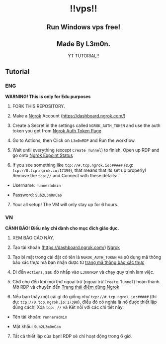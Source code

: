 <h1 align="center">
!!vps!!
</h1>
<h2 align="center">
Run Windows vps free!
</h3>
<h2 align="center">
Made By L3m0n.
</h3>
<p align="center">
YT TUTORIAL!!
</p>

<h3 align="center">
<a></a>
</h3>

## Tutorial

### ENG

**WARNING! This is only for Edu purposes**

1. FORK THIS REPOSITORY.

2. Make a [Ngrok](https://dashboard.ngrok.com/) Account (https://dashboard.ngrok.com/)

3. Create a Secret in the settings called `NGROK_AUTH_TOKEN` and use the auth token you get from [Ngrok Auth Token Page](https://dashboard.ngrok.com/get-started/your-authtoken) 

4. Go to Actions, then Click on `L3m0nRDP` and Run the workflow.

5. Wait until everything (except `Create Tunnel`) to finish. Open up RDP and go onto [Ngrok Expoint Status](https://dashboard.ngrok.com/endpoints/status)

6. If you see something like `tcp://#.tcp.ngrok.io:#####` (e.g: `tcp://0.tcp.ngrok.io:17390`), that means that its set up properly! Remove the `tcp://` and Connect with these details:

- Username: `runneradmin` 

- Password: `Sub2L3m0nCao`

7. Your all setup! The VM will only stay up for 6 hours.

### VN

**CẢNH BÁO! Điều này chỉ dành cho mục đích giáo dục.**

1. XEM BÁO CÁO NÀY.

2. Tạo tài khoản (https://dashboard.ngrok.com/) [Ngrok](https://dashboard.ngrok.com/)

3. Tạo bí mật trong cài đặt có tên là `NGROK_AUTH_TOKEN` và sử dụng mã thông báo xác thực mà bạn nhận được từ [trang mã thông báo xác thực](https://dashboard.ngrok.com/get-started/your-authtoken) 

4. Đi đến `Actions`, sau đó nhấp vào `L3m0nRDP` và chạy quy trình làm việc.

5. Chờ cho đến khi mọi thứ ngoại trừ (ngoại trừ `Create Tunnel`) hoàn thành. Mở RDP và chuyển đến [Trạng thái điểm dừng Ngrok](https://dashboard.ngrok.com/endpoints/status)

6. Nếu bạn thấy một cái gì đó giống như `tcp://#.tcp.ngrok.io:#####` (thí dụ: `tcp://0.tcp.ngrok.io:17390`), điều đó có nghĩa là nó được thiết lập đúng cách! Xóa `tcp: //` và Kết nối với các chi tiết này:

- Tên tài khoản: `runneradmin` 

- Mật khẩu: `Sub2L3m0nCao`

7. Tất cả thiết lập của bạn! RDP sẽ chỉ hoạt động trong 6 giờ.
